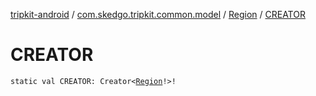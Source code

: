 [tripkit-android](../../index.md) / [com.skedgo.tripkit.common.model](../index.md) / [Region](index.md) / [CREATOR](./-c-r-e-a-t-o-r.md)

# CREATOR

`static val CREATOR: Creator<`[`Region`](index.md)`!>!`